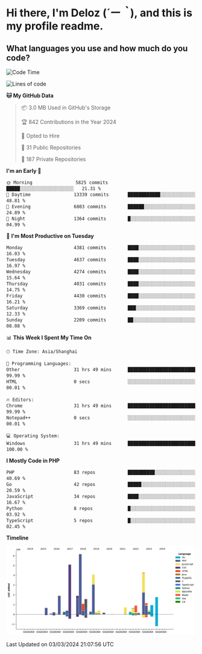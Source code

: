 # **Hi there, I'm Deloz (*´ー｀*), and this is my profile readme.**

## **What languages you use and how much do you code?**

<!--START_SECTION:waka-->
![Code Time](http://img.shields.io/badge/Code%20Time-3%2C394%20hrs%2019%20mins-blue)

![Lines of code](https://img.shields.io/badge/From%20Hello%20World%20I%27ve%20Written-35.5%20million%20lines%20of%20code-blue)

**🐱 My GitHub Data** 

> 📦 3.0 MB Used in GitHub's Storage 
 > 
> 🏆 842 Contributions in the Year 2024
 > 
> 💼 Opted to Hire
 > 
> 📜 31 Public Repositories 
 > 
> 🔑 187 Private Repositories 
 > 
**I'm an Early 🐤** 

```text
🌞 Morning                5825 commits        █████░░░░░░░░░░░░░░░░░░░░   21.31 % 
🌆 Daytime                13339 commits       ████████████░░░░░░░░░░░░░   48.81 % 
🌃 Evening                6803 commits        ██████░░░░░░░░░░░░░░░░░░░   24.89 % 
🌙 Night                  1364 commits        █░░░░░░░░░░░░░░░░░░░░░░░░   04.99 % 
```
📅 **I'm Most Productive on Tuesday** 

```text
Monday                   4381 commits        ████░░░░░░░░░░░░░░░░░░░░░   16.03 % 
Tuesday                  4637 commits        ████░░░░░░░░░░░░░░░░░░░░░   16.97 % 
Wednesday                4274 commits        ████░░░░░░░░░░░░░░░░░░░░░   15.64 % 
Thursday                 4031 commits        ████░░░░░░░░░░░░░░░░░░░░░   14.75 % 
Friday                   4430 commits        ████░░░░░░░░░░░░░░░░░░░░░   16.21 % 
Saturday                 3369 commits        ███░░░░░░░░░░░░░░░░░░░░░░   12.33 % 
Sunday                   2209 commits        ██░░░░░░░░░░░░░░░░░░░░░░░   08.08 % 
```


📊 **This Week I Spent My Time On** 

```text
🕑︎ Time Zone: Asia/Shanghai

💬 Programming Languages: 
Other                    31 hrs 49 mins      █████████████████████████   99.99 % 
HTML                     0 secs              ░░░░░░░░░░░░░░░░░░░░░░░░░   00.01 % 

🔥 Editors: 
Chrome                   31 hrs 49 mins      █████████████████████████   99.99 % 
Notepad++                0 secs              ░░░░░░░░░░░░░░░░░░░░░░░░░   00.01 % 

💻 Operating System: 
Windows                  31 hrs 49 mins      █████████████████████████   100.00 % 
```

**I Mostly Code in PHP** 

```text
PHP                      83 repos            ██████████░░░░░░░░░░░░░░░   40.69 % 
Go                       42 repos            █████░░░░░░░░░░░░░░░░░░░░   20.59 % 
JavaScript               34 repos            ████░░░░░░░░░░░░░░░░░░░░░   16.67 % 
Python                   8 repos             █░░░░░░░░░░░░░░░░░░░░░░░░   03.92 % 
TypeScript               5 repos             █░░░░░░░░░░░░░░░░░░░░░░░░   02.45 % 
```



**Timeline**

![Lines of Code chart](https://raw.githubusercontent.com/deloz/deloz/main/assets/bar_graph.png)


 Last Updated on 03/03/2024 21:07:56 UTC
<!--END_SECTION:waka-->

